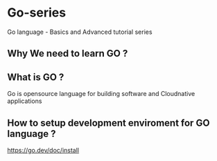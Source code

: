 # Go-series
Go language - Basics and Advanced tutorial series

## Why We need to learn GO ?



## What is GO ? 

Go is opensource language for building software and Cloudnative applications


## How to setup development enviroment for GO language ?

https://go.dev/doc/install





